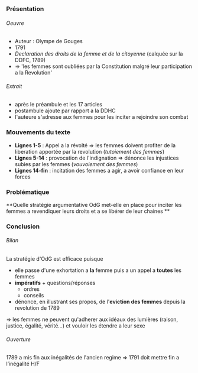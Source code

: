 ### Présentation
###### Oeuvre
- Auteur : Olympe de Gouges
- 1791
- *Declaration des droits de la femme et de la citoyenne* (calquée sur la DDFC, 1789)
- => 'les femmes sont oubliées par la Constitution malgré leur participation a la Revolution'
###### Extrait
- après le préambule et les 17 articles 
- postambule ajoute par rapport a la DDHC
- l'auteure s'adresse aux femmes pour les inciter a rejoindre son combat
### Mouvements du texte 
- **Lignes 1-5** : Appel a la révolté => les femmes doivent profiter de la liberation apportée par la revolution (*tutoiement des femmes*)
- **Lignes 5-14** : provocation de l'indignation => dénonce les injustices subies par les femmes (*vouvoiement des femmes*)
- **Lignes 14-fin** : incitation des femmes a agir, a avoir confiance en leur forces 

### Problématique
**Quelle stratégie argumentative OdG met-elle en place pour inciter les femmes a revendiquer leurs droits et a se libérer de leur chaines **

### Conclusion 
###### *Bilan*
La stratégie d'OdG est efficace puisque
- elle passe d'une exhortation a **la** femme puis a un appel a **toutes** les femmes
- **impératifs** + questions/réponses 
	- ordres
	- conseils
- dénonce, en illustrant ses propos, de l'**eviction des femmes** depuis la revolution de 1789 

=> les femmes ne peuvent qu'adherer aux idéaux des lumières (raison, justice, égalité, vérité...) et vouloir les étendre a leur sexe 
###### *Ouverture*
1789 a mis fin aux inégalités de l'ancien regime
=> 1791 doit mettre fin a l’inégalité H/F